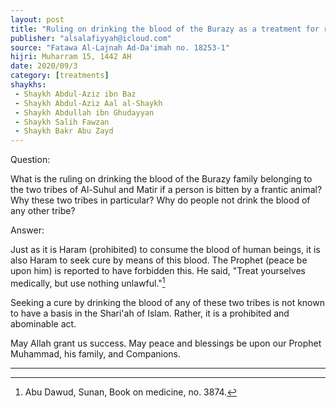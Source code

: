```yaml
---
layout: post
title: "Ruling on drinking the blood of the Burazy as a treatment for rabies"
publisher: "alsalafiyyah@icloud.com"
source: "Fatawa Al-Lajnah Ad-Da'imah no. 18253-1"
hijri: Muharram 15, 1442 AH
date: 2020/09/3
category: [treatments]
shaykhs: 
 - Shaykh Abdul-Aziz ibn Baz
 - Shaykh Abdul-Aziz Aal al-Shaykh
 - Shaykh Abdullah ibn Ghudayyan
 - Shaykh Salih Fawzan
 - Shaykh Bakr Abu Zayd
---
```


Question:

What is the ruling on drinking the blood of the Burazy family belonging to the two tribes of Al-Suhul and Matir if a person is bitten by a frantic animal? Why these two tribes in particular? Why do people not drink the blood of any other tribe? 

Answer:

Just as it is Haram (prohibited) to consume the blood of human beings, it is also Haram to seek cure by means of this blood. The Prophet (peace be upon him) is reported to have forbidden this. He said, "Treat yourselves medically, but use nothing unlawful."[^1] 

Seeking a cure by drinking the blood of any of these two tribes is not known to have a basis in the Shari'ah of Islam. Rather, it is a prohibited and abominable act.

May Allah grant us success. May peace and blessings be upon our Prophet Muhammad, his family, and Companions. 

---

[^1]: Abu Dawud, Sunan, Book on medicine, no. 3874.
